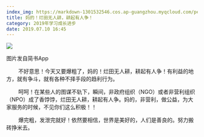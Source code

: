 ```yaml
---
index_img: https://markdown-1301532546.cos.ap-guangzhou.myqcloud.com/peipei_blog/20210921145825.jpeg
title: 妈的！烂田无人耕，耕起有人争！
category: 2019年学习成长进步
date: 2019.07.10 16:45
---
```


![](https://markdown-1301532546.cos.ap-guangzhou.myqcloud.com/peipei_blog/20210921145825.jpeg)  

图片发自简书App

        不好意思！今天又要爆粗了，妈的！烂田无人耕，耕起有人争！有利益的地方，就有争斗，就有各种不择手段的趋利行为。

        呵呵！在某些人的图谋不轨下，瞬间，非政府组织（NGO）或者非营利组织（NPO）成了香饽饽，烂田无人耕，耕起有人争。妈的，非营利，做公益，为大家服务的时候，不见你们这么积极！！

        爆完粗，发泄完就好！依然要相信，世界是美好的，人们是善良的。努力搬砖挣米去。